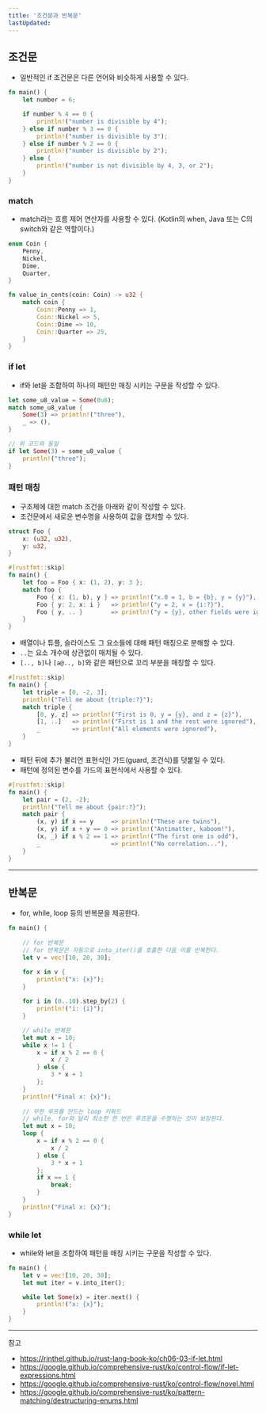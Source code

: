 ```yaml
---
title: '조건문과 반복문'
lastUpdated: 
---
```


## 조건문

- 일반적인 if 조건문은 다른 언어와 비슷하게 사용할 수 있다.

```rust
fn main() {
    let number = 6;

    if number % 4 == 0 {
        println!("number is divisible by 4");
    } else if number % 3 == 0 {
        println!("number is divisible by 3");
    } else if number % 2 == 0 {
        println!("number is divisible by 2");
    } else {
        println!("number is not divisible by 4, 3, or 2");
    }
}
```

### match

- match라는 흐름 제어 연산자를 사용할 수 있다. (Kotlin의 when, Java 또는 C의 switch와 같은 역할이다.)

```rust
enum Coin {
    Penny,
    Nickel,
    Dime,
    Quarter,
}

fn value_in_cents(coin: Coin) -> u32 {
    match coin {
        Coin::Penny => 1,
        Coin::Nickel => 5,
        Coin::Dime => 10,
        Coin::Quarter => 25,
    }
}
```

### if let

- if와 let을 조합하여 하나의 패턴만 매칭 시키는 구문을 작성할 수 있다.

```rust
let some_u8_value = Some(0u8);
match some_u8_value {
    Some(3) => println!("three"),
    _ => (),
}

// 위 코드와 동일
if let Some(3) = some_u8_value {
    println!("three");
}
```

### 패턴 매칭

- 구조체에 대한 match 조건을 아래와 같이 작성할 수 있다.
- 조건문에서 새로운 변수명을 사용하여 값을 캡처할 수 있다.

```rust
struct Foo {
    x: (u32, u32),
    y: u32,
}

#[rustfmt::skip]
fn main() {
    let foo = Foo { x: (1, 2), y: 3 };
    match foo {
        Foo { x: (1, b), y } => println!("x.0 = 1, b = {b}, y = {y}"),
        Foo { y: 2, x: i }   => println!("y = 2, x = {i:?}"),
        Foo { y, .. }        => println!("y = {y}, other fields were ignored"),
    }
}
```

- 배열이나 튜플, 슬라이스도 그 요소들에 대해 패턴 매칭으로 분해할 수 있다.
- `..`는 요소 개수에 상관없이 매치될 수 있다.
- `[.., b]`나 `[a@.., b]`와 같은 패턴으로 꼬리 부분을 매칭할 수 있다.

```rust
#[rustfmt::skip]
fn main() {
    let triple = [0, -2, 3];
    println!("Tell me about {triple:?}");
    match triple {
        [0, y, z] => println!("First is 0, y = {y}, and z = {z}"),
        [1, ..]   => println!("First is 1 and the rest were ignored"),
        _         => println!("All elements were ignored"),
    }
}
```

- 패턴 뒤에 추가 불리언 표현식인 가드(guard, 조건식)를 덧붙일 수 있다.
- 패턴에 정의된 변수를 가드의 표현식에서 사용할 수 있다.

```rust
#[rustfmt::skip]
fn main() {
    let pair = (2, -2);
    println!("Tell me about {pair:?}");
    match pair {
        (x, y) if x == y     => println!("These are twins"),
        (x, y) if x + y == 0 => println!("Antimatter, kaboom!"),
        (x, _) if x % 2 == 1 => println!("The first one is odd"),
        _                    => println!("No correlation..."),
    }
}
```

---

## 반복문

- for, while, loop 등의 반복문을 제공한다.

```rust
fn main() {
    
    // for 반복문
    // for 반복문은 자동으로 into_iter()를 호출한 다음 이를 반복한다.
    let v = vec![10, 20, 30];

    for x in v {
        println!("x: {x}");
    }
    
    for i in (0..10).step_by(2) {
        println!("i: {i}");
    }

    // while 반복문
    let mut x = 10;
    while x != 1 {
        x = if x % 2 == 0 {
            x / 2
        } else {
            3 * x + 1
        };
    }
    println!("Final x: {x}");
    
    // 무한 루프를 만드는 loop 키워드
    // while, for와 달리 최소한 한 번은 루프문을 수행하는 것이 보장된다.
    let mut x = 10;
    loop {
        x = if x % 2 == 0 {
            x / 2
        } else {
            3 * x + 1
        };
        if x == 1 {
            break;
        }
    }
    println!("Final x: {x}");
}
```

### while let

- while와 let을 조합하여 패턴을 매칭 시키는 구문을 작성할 수 있다.
  
```rust
fn main() {
    let v = vec![10, 20, 30];
    let mut iter = v.into_iter();

    while let Some(x) = iter.next() {
        println!("x: {x}");
    }
}
```

---
참고
- https://rinthel.github.io/rust-lang-book-ko/ch06-03-if-let.html
- https://google.github.io/comprehensive-rust/ko/control-flow/if-let-expressions.html
- https://google.github.io/comprehensive-rust/ko/control-flow/novel.html
- https://google.github.io/comprehensive-rust/ko/pattern-matching/destructuring-enums.html